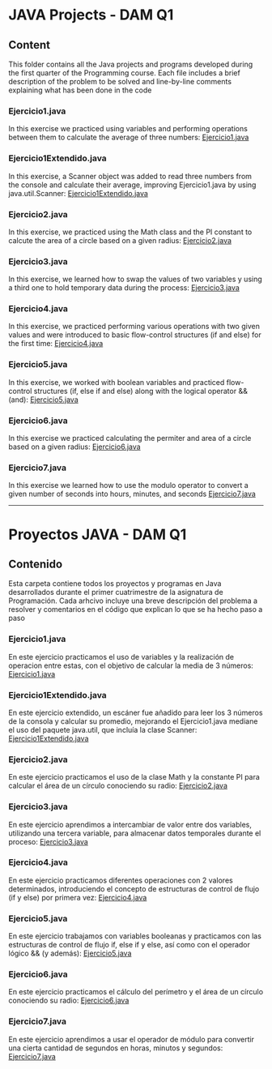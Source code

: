# JAVA Projects - DAM Q1

## Content

This folder contains all the Java projects and programs developed during the first quarter of the Programming course. Each file includes a brief description of the problem to 
be solved and line-by-line comments explaining what has been done in the code 


### Ejercicio1.java
In this exercise we practiced using variables and performing operations between them to calculate the average of three numbers: [Ejercicio1.java](Ejercicio1.java)

### Ejercicio1Extendido.java
In this exercise, a Scanner object was added to read three numbers from the console and calculate their average, improving Ejercicio1.java by using java.util.Scanner: 
[Ejercicio1Extendido.java](Ejercicio1Extendido.java)

### Ejercicio2.java
In this exercise, we practiced using the Math class and the PI constant to calcute the area of a circle based on a given radius: [Ejercicio2.java](Ejercicio2.java)

### Ejercicio3.java
In this exercise, we learned how to swap the values of two variables y using a third one to hold temporary data during the process: [Ejercicio3.java](Ejercicio3.java)

### Ejercicio4.java
In this exercise, we practiced performing various operations with two given values and were introduced  to basic flow-control structures (if and else) for the first time: [Ejercicio4.java](Ejercicio4.java)

### Ejercicio5.java
In this exercise, we worked with boolean variables and practiced flow-control structures (if, else if and else) along with the logical operator && (and): [Ejercicio5.java](Ejercicio5.java)

### Ejercicio6.java
In this exercise we practiced calculating the permiter and area of a circle based on a given radius: [Ejercicio6.java](Ejercicio6.java)

### Ejercicio7.java
In this exercise we learned how to use the modulo operator to convert a given number of seconds into hours, minutes, and seconds [Ejercicio7.java](Ejercicio7.java)

------------

# Proyectos JAVA - DAM Q1

## Contenido

Esta carpeta contiene todos los proyectos y programas en Java desarrollados durante el primer cuatrimestre de la asignatura de Programación. Cada arhcivo incluye una breve descripción del 
problema a resolver y comentarios en el código que explican lo que se ha hecho paso a paso

### Ejercicio1.java
En este ejercicio practicamos el uso de variables y la realización de operacion entre estas, con el objetivo de calcular la media de 3 números: [Ejercicio1.java](Ejercicio1.java)

### Ejercicio1Extendido.java
En este ejercicio extendido, un escáner fue añadido para leer los 3 números de la consola y calcular su promedio, mejorando el Ejercicio1.java mediane el uso del paquete java.util, que incluía la clase Scanner:
[Ejercicio1Extendido.java](Ejercicio1Extendido.java)

### Ejercicio2.java
En este ejercicio practicamos el uso de la clase Math y la constante PI para calcular el área de un círculo conociendo su radio: [Ejercicio2.java](Ejercicio2.java)

### Ejercicio3.java
En este ejercicio aprendimos a intercambiar de valor entre dos variables, utilizando una tercera variable, para almacenar datos temporales durante el proceso: [Ejercicio3.java](Ejercicio3.java)

### Ejercicio4.java
En este ejercicio practicamos diferentes operaciones con 2 valores determinados, introduciendo el concepto de estructuras de control de flujo (if y else) por primera vez: [Ejercicio4.java](Ejercicio4.java)

### Ejercicio5.java
En este ejercicio trabajamos con variables booleanas y practicamos con las estructuras de control de flujo if, else if y else, así como con el operador lógico && (y además): [Ejercicio5.java](Ejercicio5.java)

### Ejercicio6.java
En este ejercicio practicamos el cálculo del perímetro y el área de un círculo conociendo su radio: [Ejercicio6.java](Ejercicio6.java)

### Ejercicio7.java
En este ejercicio aprendimos a usar el operador de módulo para convertir una cierta cantidad de segundos en horas, minutos y segundos: [Ejercicio7.java](Ejercicio7.java)






